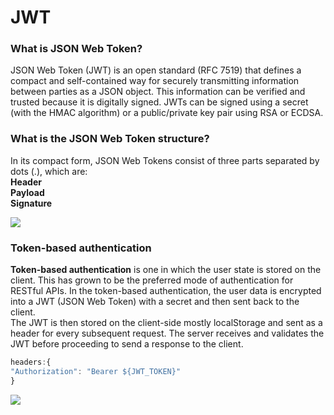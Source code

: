 # JWT

### What is JSON Web Token?

JSON Web Token (JWT) is an open standard (RFC 7519) that defines a compact and self-contained way for securely transmitting information between parties as a JSON object. This information can be verified and trusted because it is digitally signed. JWTs can be signed using a secret (with the HMAC algorithm) or a public/private key pair using RSA or ECDSA.


### What is the JSON Web Token structure?

In its compact form, JSON Web Tokens consist of three parts separated by dots (.), which are: <br/>
**Header** <br/>
**Payload** <br/>
**Signature** <br/>

<img src="https://cdn.auth0.com/blog/legacy-app-auth/legacy-app-auth-5.png" />

### Token-based authentication

**Token-based authentication** is one in which the user state is stored on the client. This has grown to be the preferred mode of authentication for RESTful APIs. In the token-based authentication, the user data is encrypted into a JWT (JSON Web Token) with a secret and then sent back to the client. <br/>
The JWT is then stored on the client-side mostly localStorage and sent as a header for every subsequent request. The server receives and validates the JWT before proceeding to send a response to the client.

```javascript
headers:{
"Authorization": "Bearer ${JWT_TOKEN}"
}
```

<img src="https://miro.medium.com/max/679/0*asCYoVfW9O5cmRHt.png" />
